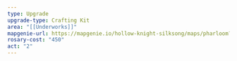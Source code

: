 ```yaml
---
type: Upgrade
upgrade-type: Crafting Kit
area: "[[Underworks]]"
mapgenie-url: https://mapgenie.io/hollow-knight-silksong/maps/pharloom?locationIds=478728
rosary-cost: "450"
act: "2"
---
```

